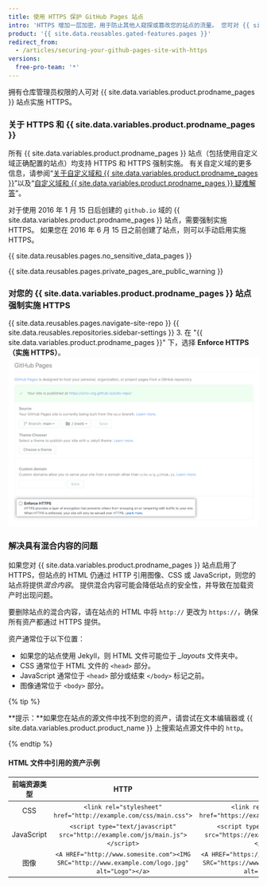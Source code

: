 ```yaml
---
title: 使用 HTTPS 保护 GitHub Pages 站点
intro: 'HTTPS 增加一层加密，用于防止其他人窥探或篡改您的站点的流量。 您可对 {{ site.data.variables.product.prodname_pages }} 站点强制实施 HTTPS，从而将所有 HTTP 请求透明地重定向到 HTTPS。'
product: '{{ site.data.reusables.gated-features.pages }}'
redirect_from:
  - /articles/securing-your-github-pages-site-with-https
versions:
  free-pro-team: '*'
---
```


拥有仓库管理员权限的人可对 {{ site.data.variables.product.prodname_pages }} 站点实施 HTTPS。

### 关于 HTTPS 和 {{ site.data.variables.product.prodname_pages }}

所有 {{ site.data.variables.product.prodname_pages }} 站点（包括使用自定义域正确配置的站点）均支持 HTTPS 和 HTTPS 强制实施。 有关自定义域的更多信息，请参阅“[关于自定义域和 {{ site.data.variables.product.prodname_pages }}](/articles/about-custom-domains-and-github-pages)”以及“[自定义域和 {{ site.data.variables.product.prodname_pages }} 疑难解答](/articles/troubleshooting-custom-domains-and-github-pages#https-errors)”。

对于使用 2016 年 1 月 15 日后创建的 `github.io` 域的 {{ site.data.variables.product.prodname_pages }} 站点，需要强制实施 HTTPS。 如果您在 2016 年 6 月 15 日之前创建了站点，则可以手动启用实施 HTTPS。

{{ site.data.reusables.pages.no_sensitive_data_pages }}

{{ site.data.reusables.pages.private_pages_are_public_warning }}

### 对您的 {{ site.data.variables.product.prodname_pages }} 站点强制实施 HTTPS

{{ site.data.reusables.pages.navigate-site-repo }}
{{ site.data.reusables.repositories.sidebar-settings }}
3. 在 "{{ site.data.variables.product.prodname_pages }}" 下，选择 **Enforce HTTPS（实施 HTTPS）**。 ![强制实施 HTTPS 复选框](/assets/images/help/pages/enforce-https-checkbox.png)

### 解决具有混合内容的问题

如果您对 {{ site.data.variables.product.prodname_pages }} 站点启用了 HTTPS，但站点的 HTML 仍通过 HTTP 引用图像、CSS 或 JavaScript，则您的站点将提供*混合内容*。 提供混合内容可能会降低站点的安全性，并导致在加载资产时出现问题。

要删除站点的混合内容，请在站点的 HTML 中将 `http://` 更改为 `https://`，确保所有资产都通过 HTTPS 提供。

资产通常位于以下位置：
- 如果您的站点使用 Jekyll，则 HTML 文件可能位于 *_layouts* 文件夹中。
- CSS 通常位于 HTML 文件的 `<head>` 部分。
- JavaScript 通常位于 `<head>` 部分或结束 `</body>` 标记之前。
- 图像通常位于 `<body>` 部分。

{% tip %}

**提示：**如果您在站点的源文件中找不到您的资产，请尝试在文本编辑器或 {{ site.data.variables.product.product_name }} 上搜索站点源文件中的 `http`。

{% endtip %}

#### HTML 文件中引用的资产示例

|   前端资源类型   |                                                       HTTP                                                       |                                                       HTTPS                                                        |
|:----------:|:----------------------------------------------------------------------------------------------------------------:|:------------------------------------------------------------------------------------------------------------------:|
|    CSS     |                      `<link rel="stylesheet" href="http://example.com/css/main.css">`                      |                      `<link rel="stylesheet" href="https://example.com/css/main.css">`                       |
| JavaScript |            `<script type="text/javascript" src="http://example.com/js/main.js"></script>`            |            `<script type="text/javascript" src="https://example.com/js/main.js"></script>`             |
|     图像     | `<A HREF="http://www.somesite.com"><IMG SRC="http://www.example.com/logo.jpg" alt="Logo"></a>` | `<A HREF="https://www.somesite.com"><IMG SRC="https://www.example.com/logo.jpg" alt="Logo"></a>` |  
